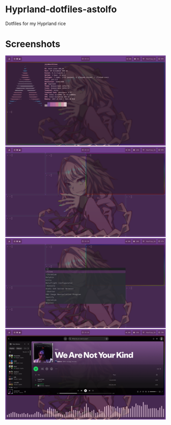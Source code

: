 # Hyprland-dotfiles-astolfo
Dotfiles for my Hyprland rice
# Screenshots
![screenshot](images/screenshots/Screenshot_1.png)
![screenshot](images/screenshots/Screenshot_2.png)
![screenshot](images/screenshots/Screenshot_3.png)
![screenshot](images/screenshots/Screenshot_4.png)

